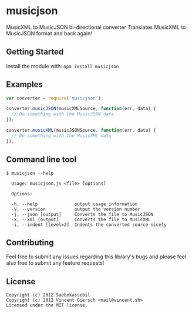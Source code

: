# musicjson

MusicXML to MusicJSON bi-directional converter
Translates MusicXML to MusicJSON format and back again!

## Getting Started
Install the module with: `npm install musicjson`

## Examples
```javascript
var converter = require('musicjson');

converter.musicJSON(musicXMLSource, function(err, data) {
  // Do something with the MusicJSON data
});

converter.musicXML(musicJSONSource, function(err, data) {
  // Do something with the MusicXML data
});
```

## Command line tool

```
$ musicjson --help

  Usage: musicjson.js <file> [options]

  Options:

  -h, --help              output usage information
  -V, --version           output the version number
  -j, --json [output]     Converts the file to MusicJSON
  -x, --xml [output]      Converts the file to MusicXML
  -i, --indent [level=2]  Indents the converted source nicely

```

## Contributing
Feel free to submit any issues regarding this library's bugs and please feel
also free to submit any feature requests!

## License
```
Copyright (c) 2012 Saebekassebil  
Copyright (c) 2012 Vincent Giersch <mail@vincent.sh>
Licensed under the MIT license.
```
